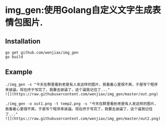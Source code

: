 # img_gen:使用Golang自定义文字生成表情包图片.

## Installation
    go get github.com/wenjiax/img_gen
    go build

## Example
    ./img_gen -s "今天在群里看到老是有人发这样的图片，我看着心里很不爽，于是写个程序来装逼。现在终于写完了，我要去装逼了，这个逼我记住了..."
    ![](https://raw.githubusercontent.com/wenjiax/img_gen/master/out.png)

    ./img_gen -o out1.png -t temp2.png -s "今天在群里看到老是有人发这样的图片，我看着心里很不爽，于是写个程序来装逼。现在终于写完了，我要去装逼了，这个逼我记住了..."
    ![](https://raw.githubusercontent.com/wenjiax/img_gen/master/out2.png)